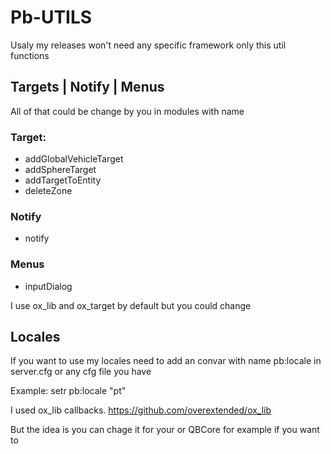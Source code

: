 # Pb-UTILS

Usaly my releases won't need any specific framework only this util functions

## Targets | Notify | Menus
All of that could be change by you in modules with name

### Target:
* addGlobalVehicleTarget
* addSphereTarget
* addTargetToEntity
* deleteZone
  
### Notify
* notify

### Menus
* inputDialog

I use ox_lib and ox_target by default but you could change 

## Locales
If you want to use my locales need to add an convar with name pb:locale in server.cfg or any cfg file you have

Example:
setr pb:locale "pt"

I used ox_lib callbacks.
https://github.com/overextended/ox_lib

But the idea is you can chage it for your or QBCore for example if you want to
